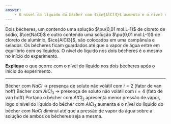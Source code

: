 ```yaml
---
answer:
    - O nível do líquido do bécher com $\ce{AlCl3}$ aumenta e o nível do líquido do bécher com $\ce{NaCl}$ diminui até que a pressão de vapor da água sobre a solução de ambos os bécheres seja a mesma.
---
```


Dois bécheres, um contendo uma solução $\pu{0,01 mol.L-1}$ de cloreto de sódio, $\ce{NaCl}$ e outro contendo uma solução $\pu{0,01 mol.L-1}$ de cloreto de alumínio, $\ce{AlCl3}$, são colocados em uma campânula e selados. Os bécheres ficam guardados até que o vapor de água entre em equilíbrio com os líquidos. O nível do líquido nos dois bécheres é o mesmo no início do experimento.

**Explique** o que ocorre com o nível do líquido nos dois bécheres após o início do experimento.

---

Bécher com $NaCl$ -> presença de soluto não volátil com $i=2$ (fator de van hoff)
Bécher com $AlCl_{3}$ -> presença de soluto não volátil com $i=4$ (fato de van hoff)
Portano o bécher com $AlCl_{3}$ apresenta menor pressão de vapor, logo o nível do líquido do bécher com $AlCl_3$ aumenta e o nível do líquido do bécher com $NaCl$ diminui até que a pressão de vapor da água sobre a solução de ambos os bécheres seja a mesma.

